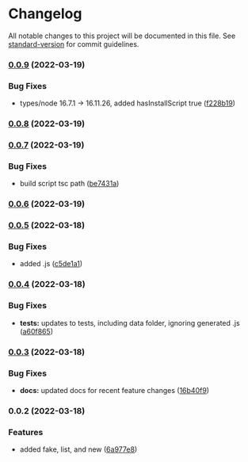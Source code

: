 # Changelog

All notable changes to this project will be documented in this file. See [standard-version](https://github.com/conventional-changelog/standard-version) for commit guidelines.

### [0.0.9](https://github.com/tpalko/dbup-downtown/compare/v0.0.8...v0.0.9) (2022-03-19)


### Bug Fixes

* types/node 16.7.1 -> 16.11.26, added hasInstallScript true ([f228b19](https://github.com/tpalko/dbup-downtown/commit/f228b19b076911f0e016ca7db0584c2de68e2d48))

### [0.0.8](https://github.com/tpalko/dbup-downtown/compare/v0.0.7...v0.0.8) (2022-03-19)

### [0.0.7](https://github.com/tpalko/dbup-downtown/compare/v0.0.6...v0.0.7) (2022-03-19)


### Bug Fixes

* build script tsc path ([be7431a](https://github.com/tpalko/dbup-downtown/commit/be7431a5d764f536b10a65654a25a3abcd4dc7bf))

### [0.0.6](https://github.com/tpalko/dbup-downtown/compare/v0.0.5...v0.0.6) (2022-03-19)

### [0.0.5](https://github.com/tpalko/dbup-downtown/compare/v0.0.4...v0.0.5) (2022-03-18)


### Bug Fixes

* added .js ([c5de1a1](https://github.com/tpalko/dbup-downtown/commit/c5de1a18f59261a0d5b8900efed55d835dce0a28))

### [0.0.4](https://github.com/tpalko/dbup-downtown/compare/v0.0.3...v0.0.4) (2022-03-18)


### Bug Fixes

* **tests:** updates to tests, including data folder, ignoring generated .js ([a60f865](https://github.com/tpalko/dbup-downtown/commit/a60f8658260e51a1bc373b05da29ccbe726746c4))

### [0.0.3](https://github.com/tpalko/dbup-downtown/compare/v0.0.2...v0.0.3) (2022-03-18)


### Bug Fixes

* **docs:** updated docs for recent feature changes ([16b40f9](https://github.com/tpalko/dbup-downtown/commit/16b40f9826521dc0213b42c5955dd017884e05b5))

### 0.0.2 (2022-03-18)


### Features

* added fake, list, and new ([6a977e8](https://github.com/tpalko/dbup-downtown/commit/6a977e8ecc4a02169ce84aa4e220cb0a07404d29))
